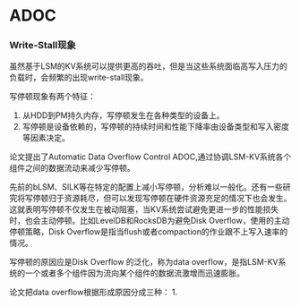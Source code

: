 # ADOC
### Write-Stall现象
虽然基于LSM的KV系统可以提供更高的吞吐，但是当这些系统面临高写入压力的负载时，会频繁的出现write-stall现象。

写停顿现象有两个特征：
1. 从HDD到PM持久内存，写停顿发生在各种类型的设备上。
2. 写停顿是设备依赖的，写停顿的持续时间和性能下降率由设备类型和写入密度等因素决定。

论文提出了Automatic Data Overflow Control ADOC,通过协调LSM-KV系统各个组件之间的数据流动来减少写停顿。

先前的bLSM、SILK等在特定的配置上减小写停顿，分析难以一般化。还有一些研究将写停顿归于资源耗尽，但可以发现写停顿在硬件资源充足的情况下也会发生。这就表明写停顿不仅发生在被动阻塞，当KV系统尝试避免更进一步的性能损失时，也会主动停顿。比如LevelDB和RocksDB为避免Disk Overflow，使用的主动停顿策略，Disk Overflow是指当flush或者compaction的作业跟不上写入速率的情况。

写停顿的原因应是Disk Overflow 的泛化，称为data overflow，是指LSM-KV系统的一个或者多个组件因为流向某个组件的数据流激增而迅速膨胀。

论文把data overflow根据形成原因分成三种：
1.

